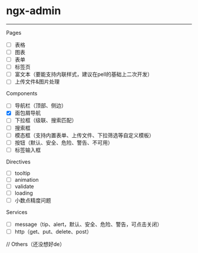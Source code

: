# ngx-admin
---
Pages
- [ ] 表格
- [ ] 图表
- [ ] 表单
- [ ] 标签页
- [ ] 富文本（要能支持内联样式，建议在pell的基础上二次开发）
- [ ] 上传文件&图片处理

Components
- [ ] 导航栏（顶部、侧边）
- [x] 面包屑导航
- [ ] 下拉框（级联、搜索匹配）
- [ ] 搜索框
- [ ] 模态框（支持内置表单、上传文件、下拉筛选等自定义模板）
- [ ] 按钮（默认、安全、危险、警告、不可用）
- [ ] 标签输入框

Directives
- [ ] tooltip
- [ ] animation
- [ ] validate
- [ ] loading
- [ ] 小数点精度问题

Services
- [ ] message（tip、alert，默认、安全、危险、警告，可点击关闭）
- [ ] http（get、put、delete、post）

// Others（还没想好de）

